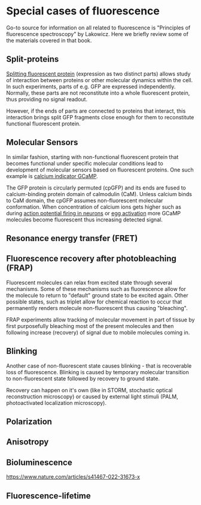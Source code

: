 # Special cases of fluorescence

Go-to source for information on all related to fluorescence is "Principles of fluorescence spectroscopy" by Lakowicz. Here we briefly review some of the materials covered in that book.

## Split-proteins

[Splitting fluorescent protein](https://pubs.acs.org/doi/full/10.1021/ja046699g) (expression as two distinct parts) allows study of interaction between proteins or other molecular dynamics within the cell. In such experiments, parts of e.g. GFP are expressed independently. Normally, these parts are not reconstitute into a whole fluorescent protein, thus providing no signal readout.

However, if the ends of parts are connected to proteins that interact, this interaction brings split GFP fragments close enough for them to reconstitute functional fluorescent protein.

## Molecular Sensors

In similar fashion, starting with non-functional fluorescent protein that becomes functional under specific molecular conditions lead to development of molecular sensors based on fluorescent proteins. One such example is [calcium indicator GCaMP](https://www.nature.com/articles/nbt0201_137).

The GFP protein is circularly permuted (cpGFP) and its ends are fused to calcium-binding protein domain of calmodulin (CaM). Unless calcium binds to CaM domain, the cpGFP assumes non-fluorescent molecular conformation. When concentration of calcium ions gets higher such as during [action potential firing in neurons](https://www.nature.com/articles/s41586-023-05828-9) or [egg activation](https://www.pnas.org/doi/10.1073/pnas.1906967116) more GCaMP molecules become fluorescent thus increasing detected signal.

## Resonance energy transfer (FRET)

## Fluorescence recovery after photobleaching (FRAP)

Fluorescent molecules can relax from excited state through several mechanisms. Some of these mechanisms such as fluorescence allow for the molecule to return to "default" ground state to be excited again. Other possible states, such as triplet allow for chemical reaction to occur that permanently renders molecule non-fluorescent thus causing "bleaching".

FRAP experiments allow tracking of molecular movement in part of tissue by first purposefully bleaching most of the present molecules and then following increase (recovery) of signal due to mobile molecules coming in.

## Blinking

Another case of non-fluorescent state causes blinking - that is recoverable loss of fluorescence. Blinking is caused by temporary molecular transition to non-fluorescent state followed by recovery to ground state.

Recovery can happen on it's own (like in STORM, stochastic optical reconstruction microscopy) or caused by external light stimuli (PALM, photoactivated localization microscopy).

## Polarization



## Anisotropy

## Bioluminescence

https://www.nature.com/articles/s41467-022-31673-x

## Fluorescence-lifetime
